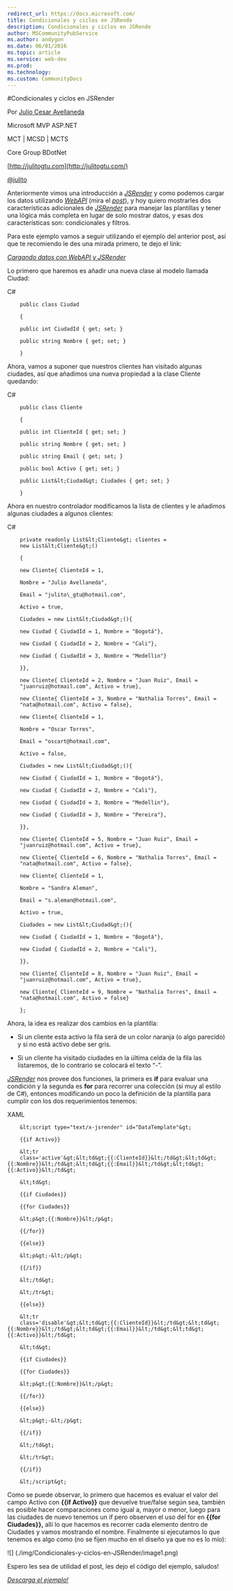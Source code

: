 ```yaml
---
redirect_url: https://docs.microsoft.com/
title: Condicionales y ciclos en JSRende
description: Condicionales y ciclos en JSRende
author: MSCommunityPubService
ms.author: andygon
ms.date: 06/01/2016
ms.topic: article
ms.service: web-dev
ms.prod: 
ms.technology:
ms.custom: CommunityDocs
---
```


#Condicionales y ciclos en JSRender

Por [Julio Cesar Avellaneda](http://mvp.microsoft.com/en-us/MVP/Julio%20Cesar%20Avellaneda-4038198)

Microsoft MVP ASP.NET

MCT | MCSD | MCTS

Core Group BDotNet

[http://julitogtu.com](http://julitogtu.com/)

[@julito](https://twitter.com/julitogtu)

Anteriormente vimos una introducción a
[*JSRender*](http://borismoore.github.com/jsrender/demos/) y como
podemos cargar los datos utilizando
[*WebAPI*](http://www.asp.net/web-api) (mira el
[*post*](http://julitogtu.wordpress.com/2012/10/06/asp-net-cargando-datos-con-webapi-y-jsrender/)),
y hoy quiero mostrarles dos características adicionales de
[*JSRender*](http://borismoore.github.com/jsrender/demos/) para manejar
las plantillas y tener una lógica más completa en lugar de solo mostrar
datos, y esas dos características son: condicionales y filtros.

Para este ejemplo vamos a seguir utilizando el ejemplo del anterior
post, así que te recomiendo le des una mirada primero, te dejo el link:

[*Cargando datos con WebAPI y
JSRender*](http://julitogtu.wordpress.com/2012/10/06/asp-net-cargando-datos-con-webapi-y-jsrender/)

Lo primero que haremos es añadir una nueva clase al modelo llamada
Ciudad:

C\#

```
    public class Ciudad

    {

    public int CiudadId { get; set; }

    public string Nombre { get; set; }

    }
```

Ahora, vamos a suponer que nuestros clientes han visitado algunas
ciudades, así que añadimos una nueva propiedad a la clase Cliente
quedando:

C\#


```
    public class Cliente

    {

    public int ClienteId { get; set; }

    public string Nombre { get; set; }

    public string Email { get; set; }

    public bool Activo { get; set; }

    public List&lt;Ciudad&gt; Ciudades { get; set; }

    }
```

Ahora en nuestro controlador modificamos la lista de clientes y le
añadimos algunas ciudades a algunos clientes:

 C\#


```
    private readonly List&lt;Cliente&gt; clientes =
    new List&lt;Cliente&gt;()

    {

    new Cliente{ ClienteId = 1,

    Nombre = "Julio Avellaneda",

    Email = "julito\_gtu@hotmail.com",

    Activo = true,

    Ciudades = new List&lt;Ciudad&gt;(){

    new Ciudad { CiudadId = 1, Nombre = "Bogotá"},

    new Ciudad { CiudadId = 2, Nombre = "Cali"},

    new Ciudad { CiudadId = 3, Nombre = "Medellin"}

    }},

    new Cliente{ ClienteId = 2, Nombre = "Juan Ruiz", Email =
    "juanruiz@hotmail.com", Activo = true},

    new Cliente{ ClienteId = 3, Nombre = "Nathalia Torres", Email =
    "nata@hotmail.com", Activo = false},

    new Cliente{ ClienteId = 1,

    Nombre = "Oscar Torres",

    Email = "oscart@hotmail.com",

    Activo = false,

    Ciudades = new List&lt;Ciudad&gt;(){

    new Ciudad { CiudadId = 1, Nombre = "Bogotá"},

    new Ciudad { CiudadId = 2, Nombre = "Cali"},

    new Ciudad { CiudadId = 3, Nombre = "Medellin"},

    new Ciudad { CiudadId = 3, Nombre = "Pereira"},

    }},

    new Cliente{ ClienteId = 5, Nombre = "Juan Ruiz", Email =
    "juanruiz@hotmail.com", Activo = true},

    new Cliente{ ClienteId = 6, Nombre = "Nathalia Torres", Email =
    "nata@hotmail.com", Activo = false},

    new Cliente{ ClienteId = 1,

    Nombre = "Sandra Aleman",

    Email = "s.aleman@hotmail.com",

    Activo = true,

    Ciudades = new List&lt;Ciudad&gt;(){

    new Ciudad { CiudadId = 1, Nombre = "Bogotá"},

    new Ciudad { CiudadId = 2, Nombre = "Cali"},

    }},

    new Cliente{ ClienteId = 8, Nombre = "Juan Ruiz", Email =
    "juanruiz@hotmail.com", Activo = true},

    new Cliente{ ClienteId = 9, Nombre = "Nathalia Torres", Email =
    "nata@hotmail.com", Activo = false}

    };
```

Ahora, la idea es realizar dos cambios en la plantilla:

* Si un cliente esta activo la fila será de un color naranja (o algo parecido) y si no está activo debe ser gris.

* Si un cliente ha visitado ciudades en la última celda de la fila las listaremos, de lo contrario se colocará el texto “-”.

[*JSRender*](http://borismoore.github.com/jsrender/demos/) nos provee
dos funciones, la primera es **if** para evaluar una condición y la
segunda es **for** para recorrer una colección (si muy al estilo de
C\#), entonces modificando un poco la definición de la plantilla para
cumplir con los dos requerimientos tenemos:

XAML

```
    &lt;script type="text/x-jsrender" id="DataTemplate"&gt;

    {{if Activo}}

    &lt;tr
    class='active'&gt;&lt;td&gt;{{:ClienteId}}&lt;/td&gt;&lt;td&gt;{{:Nombre}}&lt;/td&gt;&lt;td&gt;{{:Email}}&lt;/td&gt;&lt;td&gt;{{:Activo}}&lt;/td&gt;

    &lt;td&gt;

    {{if Ciudades}}

    {{for Ciudades}}

    &lt;p&gt;{{:Nombre}}&lt;/p&gt;

    {{/for}}

    {{else}}

    &lt;p&gt;-&lt;/p&gt;

    {{/if}}

    &lt;/td&gt;

    &lt;/tr&gt;

    {{else}}

    &lt;tr
    class='disable'&gt;&lt;td&gt;{{:ClienteId}}&lt;/td&gt;&lt;td&gt;{{:Nombre}}&lt;/td&gt;&lt;td&gt;{{:Email}}&lt;/td&gt;&lt;td&gt;{{:Activo}}&lt;/td&gt;

    &lt;td&gt;

    {{if Ciudades}}

    {{for Ciudades}}

    &lt;p&gt;{{:Nombre}}&lt;/p&gt;

    {{/for}}

    {{else}}

    &lt;p&gt;-&lt;/p&gt;

    {{/if}}

    &lt;/td&gt;

    &lt;/tr&gt;

    {{/if}}

    &lt;/script&gt;
```

Como se puede observar, lo primero que hacemos es evaluar el valor del
campo Activo con **{{if Activo}}** que devuelve true/false según sea,
también es posible hacer comparaciones como igual a, mayor o menor,
luego para las ciudades de nuevo tenemos un if pero observen el uso del
for en **{{for Ciudades}},** allí lo que hacemos es recorrer cada
elemento dentro de Ciudades y vamos mostrando el nombre. Finalmente si
ejecutamos lo que tenemos es algo como (no se fijen mucho en el diseño
ya que no es lo mío):

![] (./img/Condicionales-y-ciclos-en-JSRender/image1.png)

Espero les sea de utilidad el post, les dejo el código del ejemplo,
saludos!

[*Descarga el ejemplo!*](http://sdrv.ms/TsKI0m)




